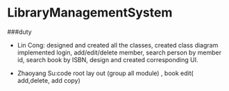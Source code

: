 # LibraryManagementSystem
###duty
* Lin Cong: designed and created all the classes, created class diagram
		implemented login, add/edit/delete member, search person by member id, search book by ISBN, design and created corresponding UI.
		
* Zhaoyang Su:code root lay out (group all module) , book edit( add,delete, add copy)